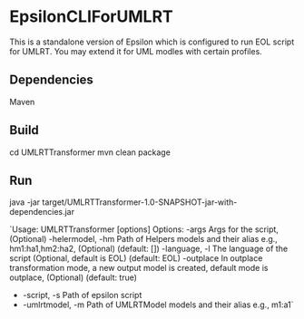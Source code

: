 # EpsilonCLIForUMLRT

This  is a standalone version of Epsilon which is configured to run EOL script for UMLRT.
You may extend it for UML modles with certain profiles.

## Dependencies
Maven


## Build
cd UMLRTTransformer
mvn clean package 

## Run
java -jar target/UMLRTTransformer-1.0-SNAPSHOT-jar-with-dependencies.jar

`Usage: UMLRTTransformer [options]
  Options:
    -args             Args for the script, (Optional)
    -helermodel, -hm  Path of Helpers models and their alias e.g., hm1:ha1,hm2:ha2, (Optional) (default: [])
    -language, -l     The language of the script (Optional, default is EOL) (default: EOL)
    -outplace         In outplace transformation mode, a new output model is created, default mode is outplace, (Optional) (default: true)
  * -script, -s       Path of epsilon script
  * -umlrtmodel, -m   Path of UMLRTModel models and their alias e.g., m1:a1`

